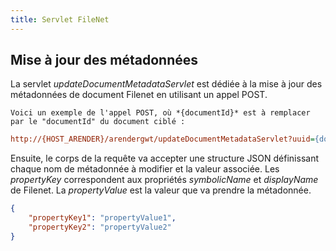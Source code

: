 ```yaml
---
title: Servlet FileNet
---
```


## Mise à jour des métadonnées

La servlet *updateDocumentMetadataServlet* est dédiée à la mise à jour des métadonnées de document Filenet en utilisant un appel POST.

```text
Voici un exemple de l'appel POST, où *{documentId}* est à remplacer par le "documentId" du document ciblé :
```

```cfg
http://{HOST_ARENDER}/arendergwt/updateDocumentMetadataServlet?uuid={documentId}
```

Ensuite, le corps de la requête va accepter une structure JSON définissant chaque nom de métadonnée à modifier et la valeur associée. Les *propertyKey* correspondent aux propriétés *symbolicName* et *displayName* de Filenet. La *propertyValue* est la valeur que va prendre la métadonnée.

```json
{
	"propertyKey1": "propertyValue1",
	"propertyKey2": "propertyValue2"
}
```
```

